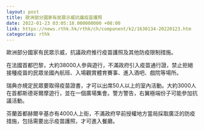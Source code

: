 ```yaml
---
layout: post
title: 歐洲部分國家有民眾示威抗議疫苗護照
date: 2022-01-23 03:05:18.000000000 +08:00
link: https://news.rthk.hk/rthk/ch/component/k2/1630134-20220123.htm
categories: rthk
---
```


歐洲部分國家有民眾示威，抗議政府推行疫苗護照及其他防疫限制措施。

在法國首都巴黎，大約38000人參與遊行，不滿政府引入疫苗通行證，禁止拒絕接種疫苗的民眾坐國內航班、入場觀賞體育賽事、進入酒吧、戲院等場所。

瑞典亦規定民眾要取得疫苗證書，才可以出席50人以上的室內活動。大約3000人在首都斯德哥爾摩遊行，並在一個廣場集會。警方警告，右翼極端份子可能參加抗議活動。

芬蘭首都赫爾辛基亦有4000人上街，不滿政府早前授權地方當局採取廣泛的防疫措施，包括需要出示疫苗護照，才可進入餐廳。
